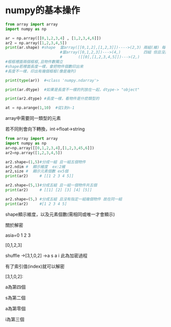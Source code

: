 # numpy的基本操作

```python
from array import array
import numpy as np

ar = np.array([[0,1,2,3,4] , [1,2,3,4,6]])
ar2 = np.array([1,2,3,4,5])
print(ar.shape) #shape  當array([[0,1,2],[1,2,3]])---->(2,3) 兩組(維) 每組三個物件
                        #當array([0,1,2,3])--->(4,)          四組 但且沒指定放多少
                        #       ([[0],[1,2,3,4,5]])--->(2,) 
#框框裡面兩個框框,且物件數獨立
#shape若裡面長度一樣，會把物件個數印出來
#長度不一樣，印出有幾個框框(像是幾列)

print(type(ar))  #<class 'numpy.ndarray'>

print(ar.dtype)  #如果是長度不一樣的列放在一起，dtype-> "object"

print(ar2.dtype) #長度一樣，看物件是什麽類型的

at = np.arange(1,10)  #從1到n-1
```

array中需要同一類型的元素

若不同則會向下轉換，int→float→string

```python
from array import array
import numpy as np
ar=np.array([[0,1,2,3,4],[1,2,3,45,6]])
ar2=np.array([1,2,3,4,5])

ar2.shape=(1,5)#分成一組 且一組五個物件
ar2.ndim #  顯示維度  ex:2維
ar2,size #  顯示元素個數 ex5個
print(ar2)     # [[1 2 3 4 5]]

ar2.shape=(5,1)#分成五組 且一組一個物件共五個
print(ar2)     # [[1] [2] [3] [4] [5]]

ar2.shape=(5,) #分成五組 且沒有指定一組幾個物件 故在同一組
print(ar2)     #[1 2 3 4 5] 
```

shape顯示維度，以及元素個數(需相同或唯一才會顯示)

關於解密

asia=0 1 2 3

[0,1,2,3]

shuffle →[3,1,0,2] →a s a i  此為加密過程

有了索引值(index)就可以解密

[3,1,0,2]:

a為第四個

s為第二個

a為第零個

i為第三個
